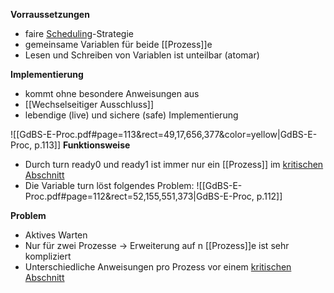 **Vorraussetzungen**
- faire [Scheduling](Scheduler)-Strategie 
- gemeinsame Variablen für beide [[Prozess]]e 
- Lesen und Schreiben von Variablen ist unteilbar (atomar)

**Implementierung**
- kommt ohne besondere Anweisungen aus
- [[Wechselseitiger Ausschluss]]
- lebendige (live) und sichere (safe) Implementierung

![[GdBS-E-Proc.pdf#page=113&rect=49,17,656,377&color=yellow|GdBS-E-Proc, p.113]]
**Funktionsweise**
- Durch turn ready0 und ready1 ist immer nur ein [[Prozess]] im [kritischen Abschnitt](Kritischer%20Abschnitt) 
- Die Variable turn löst folgendes Problem:
![[GdBS-E-Proc.pdf#page=112&rect=52,155,551,373|GdBS-E-Proc, p.112]]

**Problem**
- Aktives Warten
- Nur für zwei Prozesse -> Erweiterung auf n [[Prozess]]e ist sehr kompliziert
- Unterschiedliche Anweisungen pro Prozess vor einem [kritischen Abschnitt](Kritischer%20Abschnitt) 